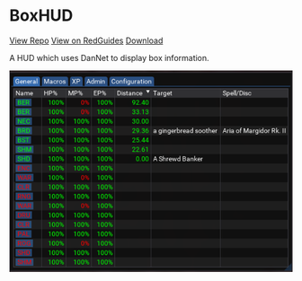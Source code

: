 # BoxHUD

<a href="https://gitlab.com/aquietone/boxhud" target="_blank">View Repo</a>
<a href="https://www.redguides.com/community/resources/boxhud.2088/" target="_blank">View on RedGuides</a>
[Download](https://gitlab.com/aquietone/boxhud/-/archive/master/boxhud-master.zip)  

A HUD which uses DanNet to display box information.

![](../images/boxhud.png)
